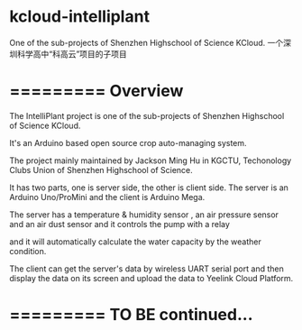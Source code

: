 # kcloud-intelliplant
One of the sub-projects of Shenzhen Highschool of Science KCloud.
一个深圳科学高中“科高云”项目的子项目

=========
Overview
=========
The IntelliPlant project is one of the sub-projects of Shenzhen Highschool of Science KCloud. 

It's an Arduino based open source crop auto-managing system. 

The project mainly maintained by Jackson Ming Hu in KGCTU, Techonology Clubs Union of Shenzhen Highschool of Science.

It has two parts, one is server side, the other is client side. The server is an Arduino Uno/ProMini and the client is Arduino Mega.

The server has a temperature & humidity sensor , an air pressure sensor and an air dust sensor and it controls the pump with a relay

and it will automatically calculate the water capacity by the weather condition.

The client can get the server's data by wireless UART serial port and then display the data on its screen and upload the data to Yeelink Cloud Platform.



=========
TO BE continued...
=========


